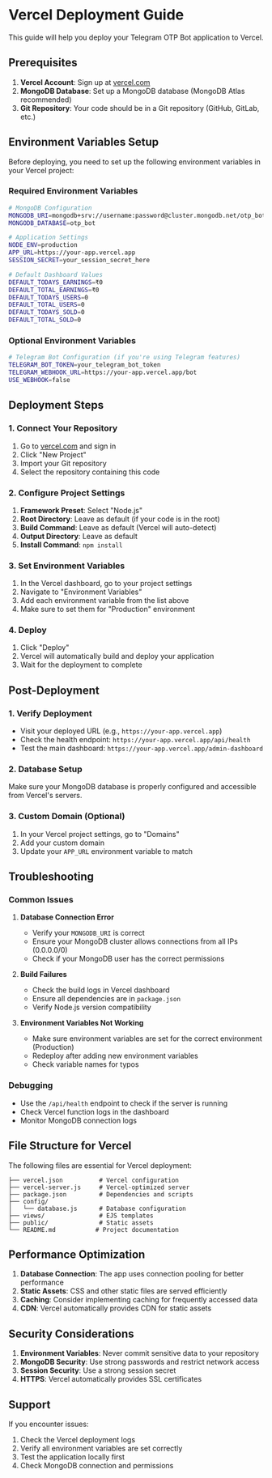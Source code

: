 # Vercel Deployment Guide

This guide will help you deploy your Telegram OTP Bot application to Vercel.

## Prerequisites

1. **Vercel Account**: Sign up at [vercel.com](https://vercel.com)
2. **MongoDB Database**: Set up a MongoDB database (MongoDB Atlas recommended)
3. **Git Repository**: Your code should be in a Git repository (GitHub, GitLab, etc.)

## Environment Variables Setup

Before deploying, you need to set up the following environment variables in your Vercel project:

### Required Environment Variables

```bash
# MongoDB Configuration
MONGODB_URI=mongodb+srv://username:password@cluster.mongodb.net/otp_bot
MONGODB_DATABASE=otp_bot

# Application Settings
NODE_ENV=production
APP_URL=https://your-app.vercel.app
SESSION_SECRET=your_session_secret_here

# Default Dashboard Values
DEFAULT_TODAYS_EARNINGS=₹0
DEFAULT_TOTAL_EARNINGS=₹0
DEFAULT_TODAYS_USERS=0
DEFAULT_TOTAL_USERS=0
DEFAULT_TODAYS_SOLD=0
DEFAULT_TOTAL_SOLD=0
```

### Optional Environment Variables

```bash
# Telegram Bot Configuration (if you're using Telegram features)
TELEGRAM_BOT_TOKEN=your_telegram_bot_token
TELEGRAM_WEBHOOK_URL=https://your-app.vercel.app/bot
USE_WEBHOOK=false
```

## Deployment Steps

### 1. Connect Your Repository

1. Go to [vercel.com](https://vercel.com) and sign in
2. Click "New Project"
3. Import your Git repository
4. Select the repository containing this code

### 2. Configure Project Settings

1. **Framework Preset**: Select "Node.js"
2. **Root Directory**: Leave as default (if your code is in the root)
3. **Build Command**: Leave as default (Vercel will auto-detect)
4. **Output Directory**: Leave as default
5. **Install Command**: `npm install`

### 3. Set Environment Variables

1. In the Vercel dashboard, go to your project settings
2. Navigate to "Environment Variables"
3. Add each environment variable from the list above
4. Make sure to set them for "Production" environment

### 4. Deploy

1. Click "Deploy"
2. Vercel will automatically build and deploy your application
3. Wait for the deployment to complete

## Post-Deployment

### 1. Verify Deployment

- Visit your deployed URL (e.g., `https://your-app.vercel.app`)
- Check the health endpoint: `https://your-app.vercel.app/api/health`
- Test the main dashboard: `https://your-app.vercel.app/admin-dashboard`

### 2. Database Setup

Make sure your MongoDB database is properly configured and accessible from Vercel's servers.

### 3. Custom Domain (Optional)

1. In your Vercel project settings, go to "Domains"
2. Add your custom domain
3. Update your `APP_URL` environment variable to match

## Troubleshooting

### Common Issues

1. **Database Connection Error**
   - Verify your `MONGODB_URI` is correct
   - Ensure your MongoDB cluster allows connections from all IPs (0.0.0.0/0)
   - Check if your MongoDB user has the correct permissions

2. **Build Failures**
   - Check the build logs in Vercel dashboard
   - Ensure all dependencies are in `package.json`
   - Verify Node.js version compatibility

3. **Environment Variables Not Working**
   - Make sure environment variables are set for the correct environment (Production)
   - Redeploy after adding new environment variables
   - Check variable names for typos

### Debugging

- Use the `/api/health` endpoint to check if the server is running
- Check Vercel function logs in the dashboard
- Monitor MongoDB connection logs

## File Structure for Vercel

The following files are essential for Vercel deployment:

```
├── vercel.json          # Vercel configuration
├── vercel-server.js     # Vercel-optimized server
├── package.json         # Dependencies and scripts
├── config/
│   └── database.js      # Database configuration
├── views/               # EJS templates
├── public/              # Static assets
└── README.md           # Project documentation
```

## Performance Optimization

1. **Database Connection**: The app uses connection pooling for better performance
2. **Static Assets**: CSS and other static files are served efficiently
3. **Caching**: Consider implementing caching for frequently accessed data
4. **CDN**: Vercel automatically provides CDN for static assets

## Security Considerations

1. **Environment Variables**: Never commit sensitive data to your repository
2. **MongoDB Security**: Use strong passwords and restrict network access
3. **Session Security**: Use a strong session secret
4. **HTTPS**: Vercel automatically provides SSL certificates

## Support

If you encounter issues:

1. Check the Vercel deployment logs
2. Verify all environment variables are set correctly
3. Test the application locally first
4. Check MongoDB connection and permissions
